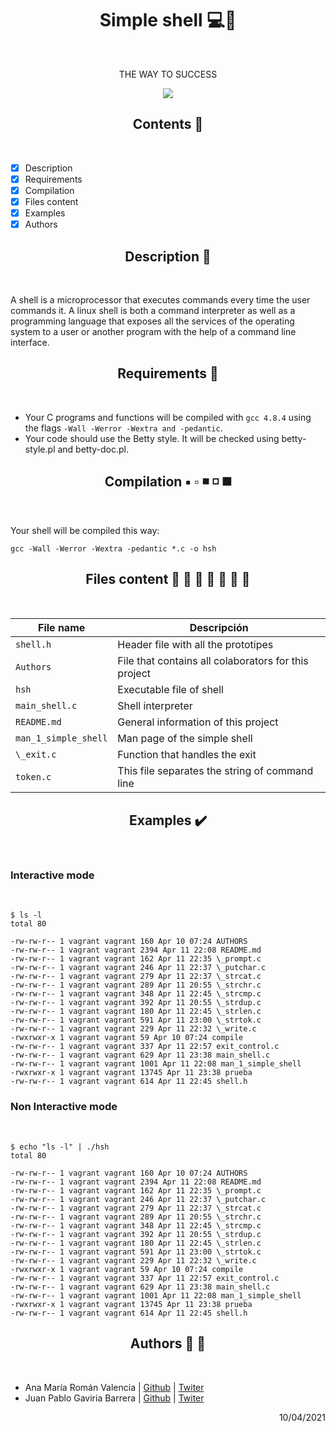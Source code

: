 <h1 align="center">Simple shell 💻📡</h1> <br>

<div align="center">

<p>THE WAY TO SUCCESS</p>

<img src= "https://miro.medium.com/max/1204/1*5w2fOfCVL5FdK7oYDJgIHg.png" >

</div>

<h2 align="center">Contents 📄</h2> <br>

- [x] Description
- [x] Requirements
- [x] Compilation
- [x] Files content
- [x] Examples
- [x] Authors

<h2 align="center">Description 📑</h2> <br>

A shell is a microprocessor that executes commands every time the user commands it. A linux shell is both a command interpreter as well as a programming language that exposes all the services of the operating system to a user or another program with the help of a command line interface.

<h2 align="center">Requirements 📣</h2> <br>

- Your C programs and functions will be compiled with `gcc 4.8.4` using the flags `-Wall -Werror -Wextra and -pedantic`.
- Your code should use the Betty style. It will be checked using betty-style.pl and betty-doc.pl.

<h2 align="center">Compilation ▪️ ▫️ ◾ ◽ ◼️</h2> <br>

Your shell will be compiled this way:

```
gcc -Wall -Werror -Wextra -pedantic *.c -o hsh
```

<h2 align="center">Files content 📕 📗 📘 📙 📓 📔 📒</h2> <br>

| File name            | Descripción                                          |
| -------------------- | ---------------------------------------------------- |
| `shell.h`            | Header file with all the prototipes                  |
| `Authors`            | File that contains all colaborators for this project |
| `hsh`                | Executable file of shell                             |
| `main_shell.c`       | Shell interpreter                                    |
| `README.md`          | General information of this project                  |
| `man_1_simple_shell` | Man page of the simple shell                         |
| `\_exit.c`           | Function that handles the exit                       |
| `token.c`            | This file separates the string of command line       |

<h2 align="center">Examples ✔️</h2> <br>

<h3>Interactive mode</h3> <br>

```
$ ls -l
total 80

-rw-rw-r-- 1 vagrant vagrant 160 Apr 10 07:24 AUTHORS
-rw-rw-r-- 1 vagrant vagrant 2394 Apr 11 22:08 README.md
-rw-rw-r-- 1 vagrant vagrant 162 Apr 11 22:35 \_prompt.c
-rw-rw-r-- 1 vagrant vagrant 246 Apr 11 22:37 \_putchar.c
-rw-rw-r-- 1 vagrant vagrant 279 Apr 11 22:37 \_strcat.c
-rw-rw-r-- 1 vagrant vagrant 289 Apr 11 20:55 \_strchr.c
-rw-rw-r-- 1 vagrant vagrant 348 Apr 11 22:45 \_strcmp.c
-rw-rw-r-- 1 vagrant vagrant 392 Apr 11 20:55 \_strdup.c
-rw-rw-r-- 1 vagrant vagrant 180 Apr 11 22:45 \_strlen.c
-rw-rw-r-- 1 vagrant vagrant 591 Apr 11 23:00 \_strtok.c
-rw-rw-r-- 1 vagrant vagrant 229 Apr 11 22:32 \_write.c
-rwxrwxr-x 1 vagrant vagrant 59 Apr 10 07:24 compile
-rw-rw-r-- 1 vagrant vagrant 337 Apr 11 22:57 exit_control.c
-rw-rw-r-- 1 vagrant vagrant 629 Apr 11 23:38 main_shell.c
-rw-rw-r-- 1 vagrant vagrant 1001 Apr 11 22:08 man_1_simple_shell
-rwxrwxr-x 1 vagrant vagrant 13745 Apr 11 23:38 prueba
-rw-rw-r-- 1 vagrant vagrant 614 Apr 11 22:45 shell.h

```

<h3>Non Interactive mode</h3> <br>

```
$ echo "ls -l" | ./hsh
total 80

-rw-rw-r-- 1 vagrant vagrant 160 Apr 10 07:24 AUTHORS
-rw-rw-r-- 1 vagrant vagrant 2394 Apr 11 22:08 README.md
-rw-rw-r-- 1 vagrant vagrant 162 Apr 11 22:35 \_prompt.c
-rw-rw-r-- 1 vagrant vagrant 246 Apr 11 22:37 \_putchar.c
-rw-rw-r-- 1 vagrant vagrant 279 Apr 11 22:37 \_strcat.c
-rw-rw-r-- 1 vagrant vagrant 289 Apr 11 20:55 \_strchr.c
-rw-rw-r-- 1 vagrant vagrant 348 Apr 11 22:45 \_strcmp.c
-rw-rw-r-- 1 vagrant vagrant 392 Apr 11 20:55 \_strdup.c
-rw-rw-r-- 1 vagrant vagrant 180 Apr 11 22:45 \_strlen.c
-rw-rw-r-- 1 vagrant vagrant 591 Apr 11 23:00 \_strtok.c
-rw-rw-r-- 1 vagrant vagrant 229 Apr 11 22:32 \_write.c
-rwxrwxr-x 1 vagrant vagrant 59 Apr 10 07:24 compile
-rw-rw-r-- 1 vagrant vagrant 337 Apr 11 22:57 exit_control.c
-rw-rw-r-- 1 vagrant vagrant 629 Apr 11 23:38 main_shell.c
-rw-rw-r-- 1 vagrant vagrant 1001 Apr 11 22:08 man_1_simple_shell
-rwxrwxr-x 1 vagrant vagrant 13745 Apr 11 23:38 prueba
-rw-rw-r-- 1 vagrant vagrant 614 Apr 11 22:45 shell.h

```

<h2 align="center">Authors 👩 👦</h2> <br>

- Ana María Román Valencia | [Github](https://github.com/anamariaroman) | [Twiter](https://twitter.com/AnaMari77939013)
- Juan Pablo Gaviria Barrera | [Github](https://github.com/Juanpagab99) | [Twiter](https://twitter.com/JuanPab27132211)

<div dir="rtl">10/04/2021</div>
